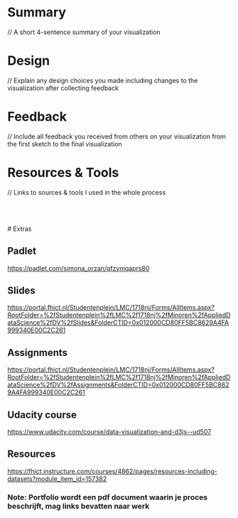 # Summary
// A short 4-sentence summary of your visualization

# Design
// Explain any design choices you made including changes to the visualization after collecting feedback

# Feedback
// Include all feedback you received from others on your visualization from the first sketch to the final visualization

# Resources & Tools
// Links to sources & tools I used in the whole process


</br>
</br>
</br>
# Extras

## Padlet
https://padlet.com/simona_orzan/qfzymqaprs80

## Slides
https://portal.fhict.nl/Studentenplein/LMC/1718nj/Forms/AllItems.aspx?RootFolder=%2fStudentenplein%2fLMC%2f1718nj%2fMinoren%2fAppliedDataScience%2fDV%2fSlides&FolderCTID=0x012000CD80FF5BC8629A4FA999340E00C2C261

## Assignments
https://portal.fhict.nl/Studentenplein/LMC/1718nj/Forms/AllItems.aspx?RootFolder=%2fStudentenplein%2fLMC%2f1718nj%2fMinoren%2fAppliedDataScience%2fDV%2fAssignments&FolderCTID=0x012000CD80FF5BC8629A4FA999340E00C2C261

## Udacity course
https://www.udacity.com/course/data-visualization-and-d3js--ud507

## Resources
https://fhict.instructure.com/courses/4862/pages/resources-including-datasets?module_item_id=157382

### Note: Portfolio wordt een pdf document waarin je proces beschrijft, mag links bevatten naar werk
